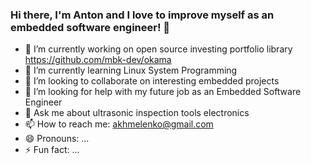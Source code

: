 ### Hi there, I'm Anton and I love to improve myself as an embedded software engineer! 👋


- 🔭 I’m currently working on open source investing portfolio library https://github.com/mbk-dev/okama
- 🌱 I’m currently learning Linux System Programming
- 👯 I’m looking to collaborate on interesting embedded projects
- 🤔 I’m looking for help with my future job as an Embedded Software Engineer
- 💬 Ask me about ultrasonic inspection tools electronics
- 📫 How to reach me: akhmelenko@gmail.com
- 😄 Pronouns: ...
- ⚡ Fun fact: ...

